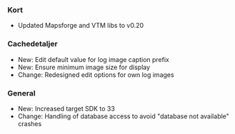 ### Kort
- Updated Mapsforge and VTM libs to v0.20

### Cachedetaljer
- New: Edit default value for log image caption prefix
- New: Ensure minimum image size for display
- Change: Redesigned edit options for own log images

### General
- New: Increased target SDK to 33
- Change: Handling of database access to avoid "database not available" crashes

